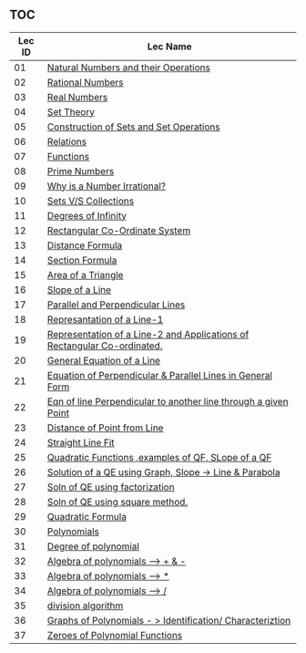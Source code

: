 TOC
---
|Lec ID| Lec Name|
| ---| --- |
|01|[Natural Numbers and their Operations](notes.md#lec-01---natural-numbers-and-their-operations)|
|02|[Rational Numbers](notes.md#lec-02---rational-numbers)|
|03|[Real Numbers](notes.md#lec-03---real-numbers)|
|04|[Set Theory](notes.md#lec-04---set-theory)|
|05|[Construction of Sets and Set Operations](notes.md#lec-05---construction-of-sets-and-set-operations)|
|06|[Relations](notes.md#lec-06---relations)|
|07|[Functions](notes.md#lec-07---functions)|
|08|[Prime Numbers](notes.md#lec-08---prime-numbers)|
|09|[Why is a Number Irrational?](notes.md#lec-09---why-is-a-number-irrational?)|
|10|[Sets V/S Collections](notes.md#lec-10---sets-v/s-collections)|
|11|[Degrees of Infinity](notes.md#lec-11---degrees-of-infinity)|
|12|[Rectangular Co-Ordinate System](notes.md#lec-12---rectangular-co-ordinate-system)|
|13|[Distance Formula](notes.md#lec-13---distance-formula)|
|14|[Section Formula](notes.md#lec-14---section-formula)|
|15|[Area of a Triangle](notes.md#lec-15---area-of-a-triangle)|
|16|[Slope of a Line](notes.md#lec-16---slope-of-a-line)|
|17|[Parallel and Perpendicular Lines](notes.md#lec-17---parallel-and-perpendicular-lines)|
|18|[Represantation of a Line-1](notes.md#lec-18---represantation-of-a-line-1)|
|19|[Representation of a Line-2 and Applications of Rectangular Co-ordinated.](notes.md#lec-19---representation-of-a-line-2-and-applications-of-rectangular-co-ordinated.)|
|20|[General Equation of a Line](notes.md#lec-20---general-equation-of-a-line)|
|21|[Equation of Perpendicular & Parallel Lines in General Form](notes.md#lec-21---equation-of-perpendicular-&-parallel-lines-in-general-form)|
|22|[Eqn of line Perpendicular to another line through a given Point](notes.md#lec-22---eqn-of-line-perpendicular-to-another-line-through-a-given-point)|
|23|[Distance of Point from Line](notes.md#lec-23---distance-of-point-from-line)|
|24|[Straight Line Fit](notes.md#lec-24---straight-line-fit)|
|25|[Quadratic Functions ,examples of QF, SLope of a QF](notes.md#lec-25---quadratic-functions-,examples-of-qf,-slope-of-a-qf)|
|26|[Solution of a QE using Graph, Slope -> Line & Parabola](notes.md#lec-26---solution-of-a-qe-using-graph,-slope-->-line-&-parabola)|
|27|[Soln of QE using factorization](notes.md#lec-27---soln-of-qe-using-factorization)|
|28|[Soln of QE using square method.](notes.md#lec-28---soln-of-qe-using-square-method.)|
|29|[Quadratic Formula](notes.md#lec-29---quadratic-formula)|
|30|[Polynomials](notes.md#lec-30---polynomials)|
|31|[Degree of polynomial](notes.md#lec-31---degree-of-polynomial)|
|32|[Algebra of polynomials --> + & -](notes.md#lec-32---algebra-of-polynomials--->-+-&--)|
|33|[Algebra of polynomials --> *](notes.md#lec-33---algebra-of-polynomials--->-*)|
|34|[Algebra of polynomials --> /](notes.md#lec-34---algebra-of-polynomials--->-/)|
|35|[division algorithm](notes.md#lec-35---division-algorithm)|
|36|[Graphs of Polynomials - > Identification/ Characteriztion](notes.md#lec-36---graphs-of-polynomials--->-identification/-characteriztion)|
|37|[Zeroes of Polynomial Functions](notes.md#lec-37---zeroes-of-polynomial-functions)|
